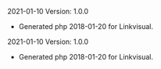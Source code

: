 2021-01-10 Version: 1.0.0
- Generated php 2018-01-20 for Linkvisual.

2021-01-10 Version: 1.0.0
- Generated php 2018-01-20 for Linkvisual.

